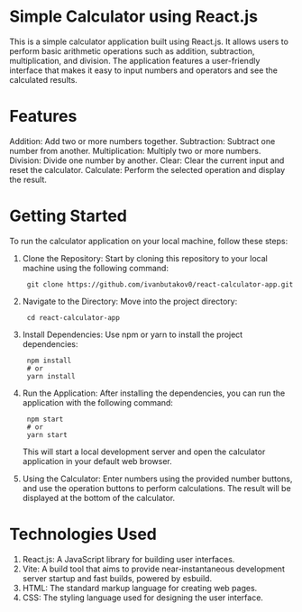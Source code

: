 # Simple Calculator using React.js
This is a simple calculator application built using React.js. It allows users to perform basic arithmetic operations such as addition, subtraction, multiplication, and division. The application features a user-friendly interface that makes it easy to input numbers and operators and see the calculated results.

# Features
Addition: Add two or more numbers together.
Subtraction: Subtract one number from another.
Multiplication: Multiply two or more numbers.
Division: Divide one number by another.
Clear: Clear the current input and reset the calculator.
Calculate: Perform the selected operation and display the result.
# Getting Started
To run the calculator application on your local machine, follow these steps:

1. Clone the Repository: Start by cloning this repository to your local machine using the following command:

        git clone https://github.com/ivanbutakov0/react-calculator-app.git
   
2. Navigate to the Directory: Move into the project directory:

        cd react-calculator-app
   
3. Install Dependencies: Use npm or yarn to install the project dependencies:

        npm install
        # or
        yarn install

4. Run the Application: After installing the dependencies, you can run the application with the following command:

        npm start
        # or
        yarn start
   This will start a local development server and open the calculator application in your default web browser.

5. Using the Calculator: Enter numbers using the provided number buttons, and use the operation buttons to perform calculations. The result will be displayed at the bottom of the calculator.

# Technologies Used
1. React.js: A JavaScript library for building user interfaces.
2. Vite: A build tool that aims to provide near-instantaneous development server startup and fast builds, powered by esbuild.
3. HTML: The standard markup language for creating web pages.
4. CSS: The styling language used for designing the user interface.
